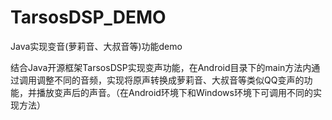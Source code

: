 # TarsosDSP_DEMO
Java实现变音(萝莉音、大叔音等)功能demo

结合Java开源框架TarsosDSP实现变声功能，在Android目录下的main方法内通过调用调整不同的音频，实现将原声转换成萝莉音、大叔音等类似QQ变声的功能，并播放变声后的声音。（在Android环境下和Windows环境下可调用不同的实现方法）
